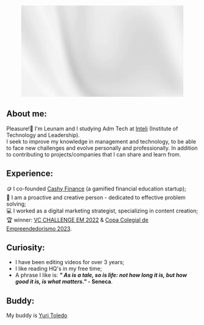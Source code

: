 <p align="center">
  <img src="https://github.com/leeunam/leeunam/raw/main/assets/header-github.gif" alt="Hello, I'm Leunam">
</p>

## About me:
Pleasure!👋 I'm Leunam and I studying Adm Tech at [Inteli](https://www.inteli.edu.br/) (Institute of Technology and Leadership). <br>
I seek to improve my knowledge in management and technology, to be able to face new challenges and evolve personally and professionally. In addition to contributing to projects/companies that I can share and learn from.

## Experience:
🪙 I co-founded [Cashy Finance](https://www.instagram.com/cashy.finance/) (a gamified financial education startup); <br>
👤 I am a proactive and creative person - dedicated to effective problem solving; <br>
💻 I worked as a digital marketing strategist, specializing in content creation; <br>
🏆 winner: [VC CHALLENGE EM 2022](https://www.fundovale.org/espaco-do-conhecimento/ultimas-noticias/resultado-vc-challenge-2022/) & [Copa Colegial de Empreendedorismo 2023](https://www.instagram.com/p/CzwzOpyS7x0/?img_index=1).

## Curiosity:
- I have been editing videos for over 3 years;
- I like reading HQ's in my free time;
- A phrase I like is: **_" As is a tale, so is life: not how long it is, but how good it is, is what matters."_ - Seneca**.

## Buddy:
My buddy is [Yuri Toledo](https://github.com/YuriFAToledo)
